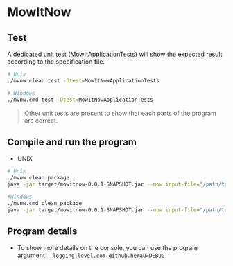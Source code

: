# MowItNow

## Test

A dedicated unit test (MowItApplicationTests) will show the expected result according to the specification file.

```bash
# Unix
./mvnw clean test -Dtest=MowItNowApplicationTests

# Windows
./mvnw.cmd test -Dtest=MowItNowApplicationTests
```

> Other unit tests are present to show that each parts of the program are correct.

## Compile and run the program

* UNIX
```bash
# Unix
./mvnw clean package
java -jar target/mowitnow-0.0.1-SNAPSHOT.jar --mow.input-file="/path/to/instructions.txt"

#Windows
./mvnw.cmd clean package
java -jar target/mowitnow-0.0.1-SNAPSHOT.jar --mow.input-file="/path/to/instructions.txt"
```

## Program details

* To show more details on the console, you can use the program argument 
`--logging.level.com.github.herau=DEBUG`